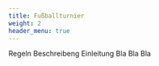 ```yaml
---
title: Fußballturnier
weight: 2
header_menu: true
---
```

Regeln Beschreibeng Einleitung Bla Bla Bla